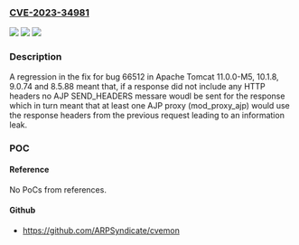### [CVE-2023-34981](https://cve.mitre.org/cgi-bin/cvename.cgi?name=CVE-2023-34981)
![](https://img.shields.io/static/v1?label=Product&message=Apache%20Tomcat&color=blue)
![](https://img.shields.io/static/v1?label=Version&message=%3D%2011.0.0-M5%20&color=brighgreen)
![](https://img.shields.io/static/v1?label=Vulnerability&message=Incorrect%20loop%20logic&color=brighgreen)

### Description

A regression in the fix for bug 66512 in Apache Tomcat 11.0.0-M5, 10.1.8, 9.0.74 and 8.5.88 meant that, if a response did not include any HTTP headers no AJP SEND_HEADERS messare woudl be sent for the response which in turn meant that at least one AJP proxy (mod_proxy_ajp) would use the response headers from the previous request leading to an information leak.

### POC

#### Reference
No PoCs from references.

#### Github
- https://github.com/ARPSyndicate/cvemon

